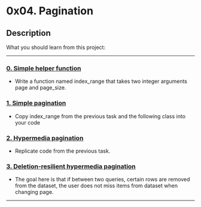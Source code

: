 # 0x04. Pagination

## Description
What you should learn from this project:

---

### [0. Simple helper function](./0-simple_helper_function.py)
* Write a function named index_range that takes two integer arguments page and page_size.


### [1. Simple pagination](./1-simple_pagination.py)
* Copy index_range from the previous task and the following class into your code


### [2. Hypermedia pagination](./2-hypermedia_pagination.py)
* Replicate code from the previous task.


### [3. Deletion-resilient hypermedia pagination](./3-hypermedia_del_pagination.py)
* The goal here is that if between two queries, certain rows are removed from the dataset, the user does not miss items from dataset when changing page.

---

